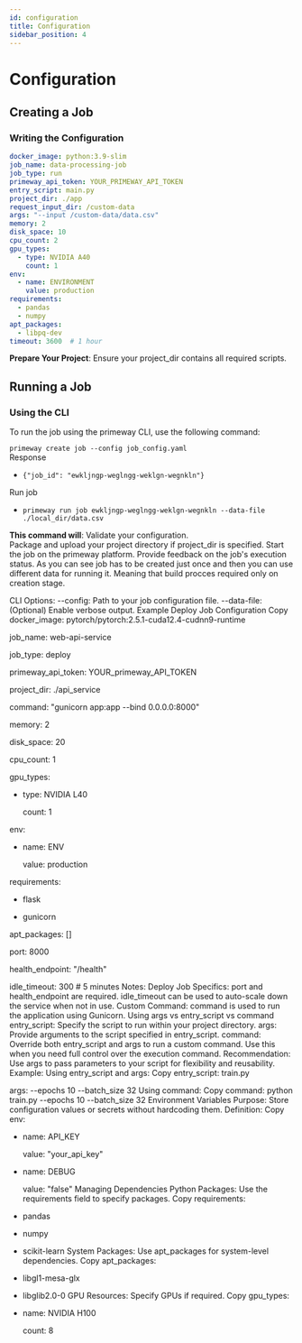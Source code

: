 ```yaml
---
id: configuration
title: Configuration
sidebar_position: 4
---
```


# Configuration

## Creating a Job

### Writing the Configuration
```yaml 
docker_image: python:3.9-slim
job_name: data-processing-job
job_type: run
primeway_api_token: YOUR_PRIMEWAY_API_TOKEN
entry_script: main.py
project_dir: ./app
request_input_dir: /custom-data
args: "--input /custom-data/data.csv"
memory: 2
disk_space: 10
cpu_count: 2
gpu_types:
  - type: NVIDIA A40
    count: 1
env:
  - name: ENVIRONMENT
    value: production
requirements:
  - pandas
  - numpy
apt_packages:
  - libpq-dev
timeout: 3600  # 1 hour
```
**Prepare Your Project**: Ensure your project_dir contains all required scripts.

## Running a Job
### Using the CLI
To run the job using the primeway CLI, use the following command:

`primeway create job --config job_config.yaml`  
Response  
 - `{"job_id": "ewkljngp-weglngg-weklgn-wegnkln"}`  

Run job  
 - `primeway run job ewkljngp-weglngg-weklgn-wegnkln --data-file ./local_dir/data.csv`  

**This command will**:
Validate your configuration.  
Package and upload your project directory if project_dir is specified.
Start the job on the primeway platform.
Provide feedback on the job's execution status.
As you can see job has to be created just once and then you can use different data for running it. Meaning that build procces required only on creation stage.

CLI Options:
--config: Path to your job configuration file.
--data-file: (Optional) Enable verbose output.
Example Deploy Job Configuration
Copy
docker_image: pytorch/pytorch:2.5.1-cuda12.4-cudnn9-runtime

job_name: web-api-service

job_type: deploy

primeway_api_token: YOUR_primeway_API_TOKEN

project_dir: ./api_service

command: "gunicorn app:app --bind 0.0.0.0:8000"

memory: 2

disk_space: 20

cpu_count: 1

gpu_types:

 - type: NVIDIA L40

   count: 1

env:

 - name: ENV

   value: production

requirements:

 - flask

 - gunicorn

apt_packages: []

port: 8000

health_endpoint: "/health"

idle_timeout: 300  # 5 minutes
Notes:
Deploy Job Specifics:
port and health_endpoint are required.
idle_timeout can be used to auto-scale down the service when not in use.
Custom Command:
command is used to run the application using Gunicorn.
Using args vs entry_script vs command
entry_script: Specify the script to run within your project directory.
args: Provide arguments to the script specified in entry_script.
command: Override both entry_script and args to run a custom command. Use this when you need full control over the execution command.
Recommendation: Use args to pass parameters to your script for flexibility and reusability.
Example:
Using entry_script and args:
Copy
entry_script: train.py


args: --epochs 10 --batch_size 32
Using command:
Copy
command: python train.py --epochs 10 --batch_size 32
Environment Variables
Purpose: Store configuration values or secrets without hardcoding them.
Definition:
Copy
env:


 - name: API_KEY


   value: "your_api_key"


 - name: DEBUG


   value: "false"
Managing Dependencies
Python Packages: Use the requirements field to specify packages.
Copy
requirements:


 - pandas


 - numpy


 - scikit-learn
System Packages: Use apt_packages for system-level dependencies.
Copy
apt_packages:


 - libgl1-mesa-glx


 - libglib2.0-0
GPU Resources: Specify GPUs if required.
Copy
gpu_types:


 - name: NVIDIA H100


   count: 8

